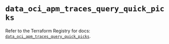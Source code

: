 # `data_oci_apm_traces_query_quick_picks`

Refer to the Terraform Registry for docs: [`data_oci_apm_traces_query_quick_picks`](https://registry.terraform.io/providers/oracle/oci/6.37.0/docs/data-sources/apm_traces_query_quick_picks).
